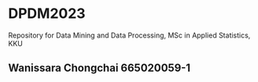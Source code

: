 # DPDM2023
Repository for Data Mining and Data Processing, MSc in Applied Statistics, KKU

## Wanissara Chongchai 665020059-1
